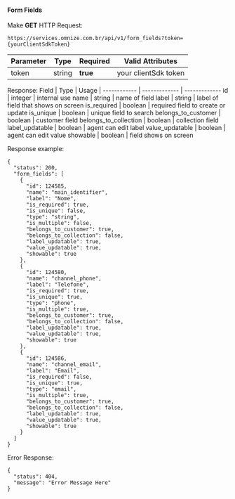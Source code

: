 #### Form Fields

Make **GET** HTTP Request:
```
https://services.omnize.com.br/api/v1/form_fields?token={yourClientSdkToken}
```

Parameter | Type | Required | Valid Attributes |
------------ | ------------- | ------------- | -------------
token | string | **true** | your clientSdk token


Response:
Field | Type | Usage |
------------ | ------------- | -------------
id | integer | internal use
name | string | name of field
label | string | label of field that shows on screen
is_required | boolean | required field to create or update
is_unique | boolean | unique field to search
belongs_to_customer | boolean | customer field
belongs_to_collection | boolean | collection field
label_updatable | boolean | agent can edit label
value_updatable | boolean | agent can edit value
showable | boolean | field shows on screen


Response example:
```
{
  "status": 200,
  "form_fields": [
    {
      "id": 124585,
      "name": "main_identifier",
      "label": "Nome",
      "is_required": true,
      "is_unique": false,
      "type": "string",
      "is_multiple": false,
      "belongs_to_customer": true,
      "belongs_to_collection": false,
      "label_updatable": true,
      "value_updatable": true,
      "showable": true
    },
    {
      "id": 124580,
      "name": "channel_phone",
      "label": "Telefone",
      "is_required": true,
      "is_unique": true,
      "type": "phone",
      "is_multiple": true,
      "belongs_to_customer": true,
      "belongs_to_collection": false,
      "label_updatable": true,
      "value_updatable": true,
      "showable": true
    },
    {
      "id": 124586,
      "name": "channel_email",
      "label": "Email",
      "is_required": false,
      "is_unique": true,
      "type": "email",
      "is_multiple": true,
      "belongs_to_customer": true,
      "belongs_to_collection": false,
      "label_updatable": true,
      "value_updatable": true,
      "showable": true
    }
  ]
}
```
Error Response:
```
{
  "status": 404,
  "message": "Error Message Here"
}
```

